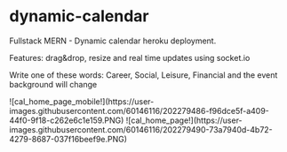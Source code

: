 # dynamic-calendar

<p>Fullstack MERN - Dynamic calendar heroku deployment.</p> <p>Features: drag&amp;drop, resize and real time updates using socket.io</p>
<p>Write one of these words: Career, Social, Leisure, Financial and the event background will change</p>
![cal_home_page_mobile!](https://user-images.githubusercontent.com/60146116/202279486-f96dce5f-a409-44f0-9f18-c262e6c1e159.PNG)
![cal_home_page!](https://user-images.githubusercontent.com/60146116/202279490-73a7940d-4b72-4279-8687-037f16beef9e.PNG)

